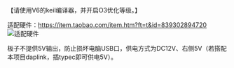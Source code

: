 【请使用V6的keil编译器，并开启O3优化等级。】

适配硬件：https://item.taobao.com/item.htm?ft=t&id=839302894720
![适配硬件](https://img.alicdn.com/imgextra/i4/1814409322/O1CN01yAnstc2IjX7XTXgkK_!!1814409322.jpg)



板子不提供5V输出，防止损坏电脑USB口，供电方式为DC12V、右侧5V（若搭配本项目daplink，插typec即可供电5V）。